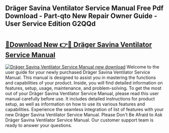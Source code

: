 ## Dräger Savina Ventilator Service Manual Free Pdf Download - Part-qto New Repair Owner Guide - User Service Edition G2QQd

# <h2><a href="http://bc23304.oget.top/?id=Dr%c3%a4ger+Savina+Ventilator+Service+Manual">🔗Download New 👉🔴 Dräger Savina Ventilator Service Manual</a></h2>

[![Dräger Savina Ventilator Service Manual new download](https://i.imgur.com/5g1atiW.png)](http://bc23304.oget.top/?id=Dr%c3%a4ger+Savina+Ventilator+Service+Manual)
Welcome to the user guide for your newly purchased Dräger Savina Ventilator Service Manual. This manual is designed to assist you in mastering the functions and capabilities of your product. Inside, you will find detailed information on features, setup, usage, maintenance, and problem-solving. To get the most out of your Dräger Savina Ventilator Service Manual, please read this user manual carefully before use. It includes detailed instructions for product setup, as well as information on how to use its various features and capabilities. Experience the seamless integration of list of features with your new Dräger Savina Ventilator Service Manual. Please Don't Be Afraid to Ask Dräger Savina Ventilator Service Manual. Our customer support team is ready to answer your questions.
